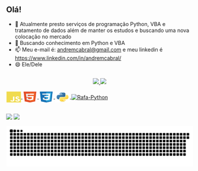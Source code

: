 ## Olá!

- 🔭 Atualmente presto serviços de programação Python, VBA e tratamento de dados além de manter os estudos e buscando uma nova colocação no mercado
- 🌱 Buscando conhecimento em Python e VBA
- 📫 Meu e-mail é: andremcabral@gmail.com e meu linkedin é https://www.linkedin.com/in/andremcabral/
- 😄 Ele/Dele
##
<div align="center">
  <a href="https://www.linkedin.com/in/andremcabral/">
  <img height="180em" src="https://github-readme-stats.vercel.app/api?username=andremcabral&show_icons=true&theme=highcontrast&include_all_commits=true&count_private=true"/>
  <img height="180em" src="https://github-readme-stats.vercel.app/api/top-langs/?username=andremcabral&layout=compact&langs_count=7&theme=highcontrast"/>
</div>
  
  <div style="display: inline_block"><br>
  <img align="center" alt="Rafa-Js" height="30" width="40" src="https://raw.githubusercontent.com/devicons/devicon/master/icons/javascript/javascript-plain.svg">
  <img align="center" alt="Rafa-HTML" height="30" width="40" src="https://raw.githubusercontent.com/devicons/devicon/master/icons/html5/html5-original.svg">
  <img align="center" alt="Rafa-CSS" height="30" width="40" src="https://raw.githubusercontent.com/devicons/devicon/master/icons/css3/css3-original.svg">
  <img align="center" alt="Rafa-Python" height="30" width="40" src="https://raw.githubusercontent.com/devicons/devicon/master/icons/python/python-original.svg">
  <img align="center" alt="Rafa-Python" height="30" width="40" src="https://cdn.jsdelivr.net/gh/devicons/devicon/icons/php/php-plain.svg"/>
</div>
  
  ##
  
  <div> 
  <a href = "mailto:andremcabral@gmail.com"><img src="https://img.shields.io/badge/-Gmail-%23333?style=for-the-badge&logo=gmail&logoColor=white" target="_blank"></a>
  <a href="https://www.linkedin.com/in/andremcabral" target="_blank"><img src="https://img.shields.io/badge/-LinkedIn-%230077B5?style=for-the-badge&logo=linkedin&logoColor=white" target="_blank"></a> 
 
    
  ![Snake animation](https://github.com/andremcabral/andremcabral/blob/output/github-contribution-grid-snake.svg)
 
</div>
